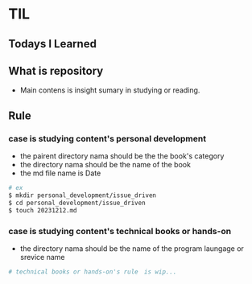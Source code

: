 # TIL
## Todays I Learned

## What is repository
- Main contens is insight sumary in studying or reading.

## Rule
### case is studying content's personal development
- the pairent directory nama should be the the book's category
- the directory nama should be the name of the book
- the md file name is Date

```bash
# ex
$ mkdir personal_development/issue_driven
$ cd personal_development/issue_driven
$ touch 20231212.md
```

### case is studying content's technical books or hands-on
- the directory nama should be the name of the program laungage or srevice name

```bash
# technical books or hands-on's rule　is wip... 
```
